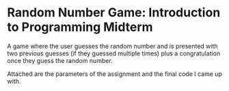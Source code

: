 # Random Number Game: Introduction to Programming Midterm

A game where the user guesses the random number and is presented with two previous guesses (if they guessed multiple times) plus a congratulation once they guess the random number.

Attached are the parameters of the assignment and the final code I came up with.
